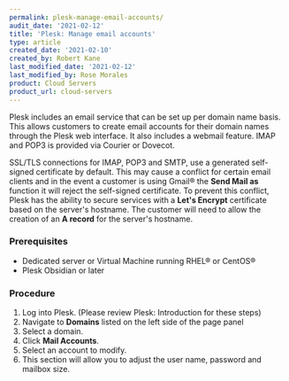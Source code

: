 ```yaml
---
permalink: plesk-manage-email-accounts/
audit_date: '2021-02-12'
title: 'Plesk: Manage email accounts'
type: article
created_date: '2021-02-10'
created_by: Robert Kane
last_modified_date: '2021-02-12'
last_modified_by: Rose Morales
product: Cloud Servers
product_url: cloud-servers
---
```


Plesk includes an email service that can be set up per domain name basis.
This allows customers to create email accounts for their domain names through
the Plesk web interface. It also includes a webmail feature. IMAP and
POP3 is provided via Courier or Dovecot.

SSL/TLS connections for IMAP, POP3 and SMTP, use a generated self-signed
certificate by default. This may cause a conflict for certain email clients and
in the event a customer is using Gmail&reg; the **Send Mail as** function it
will reject the self-signed certificate. To prevent this conflict, Plesk has the
ability to secure services with a **Let's Encrypt** certificate based on the
server's hostname. The customer will need to allow the creation of an **A
record** for the server's hostname.

### Prerequisites

- Dedicated server or Virtual Machine running RHEL&reg; or CentOS&reg;
- Plesk Obsidian or later

### Procedure

1. Log into Plesk. (Please review Plesk: Introduction for these steps)
2. Navigate to **Domains** listed on the left side of the page panel
3. Select a domain.
4. Click **Mail Accounts**.
5. Select an account to modify.
6. This section will allow you to adjust the user name, password and mailbox
   size.
